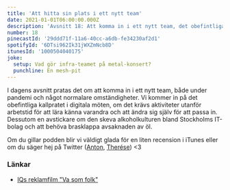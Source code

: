 ```yaml
---
title: 'Att hitta sin plats i ett nytt team'
date: 2021-01-01T06:00:00.000Z
description: 'Avsnitt 18: Att komma in i ett nytt team, det obefintliga kallpratat i digitala möten, alkoholkultur och öl-brasklappar.'
number: 18
pinecastId: '29ddd71f-11a6-40cc-a6db-fe34230af2d1'
spotifyId: '6DTsi962Ik31jWXZmNcb8D'
itunesId: '1000504040175'
joke:
  setup: Vad gör infra-teamet på metal-konsert?
  punchline: En mesh-pit
---
```


I dagens avsnitt pratas det om att komma in i ett nytt team, både under pandemi och något normalare omständigheter. Vi kommer in på det obefintliga kallpratet i digitala möten, om det krävs aktiviteter utanför arbetstid för att lära känna varandra och att ändra sig själv för att passa in.
Dessutom en avstickare om den skeva alkoholkulturen bland Stockholms IT-bolag och att behöva brasklappa avsaknaden av öl.

Om du gillar podden blir vi väldigt glada för en liten recension i iTunes eller om du säger hej på Twitter ([Anton](https://twitter.com/Awnton), [Therése](https://twitter.com/tkomstadius)) <3

### Länkar

- [IQs reklamfilm "Va som folk"](https://www.youtube.com/watch?v=JQI8qMSc7U)

